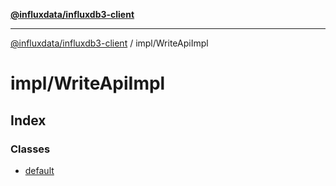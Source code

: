 [**@influxdata/influxdb3-client**](../../index.md)

***

[@influxdata/influxdb3-client](../../modules.md) / impl/WriteApiImpl

# impl/WriteApiImpl

## Index

### Classes

- [default](classes/default.md)
